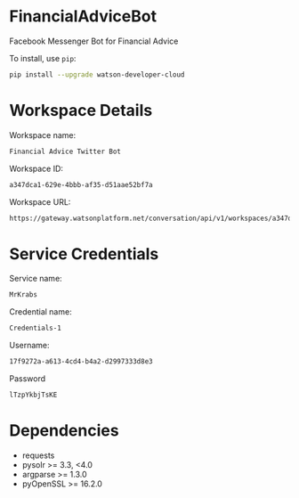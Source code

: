 # FinancialAdviceBot
Facebook Messenger Bot for Financial Advice

To install, use `pip`:

```bash
pip install --upgrade watson-developer-cloud
```

# Workspace Details

Workspace name:
```bash
Financial Advice Twitter Bot
```

Workspace ID:
```bash
a347dca1-629e-4bbb-af35-d51aae52bf7a
```
Workspace URL:
```bash
https://gateway.watsonplatform.net/conversation/api/v1/workspaces/a347dca1-629e-4bbb-af35-d51aae52bf7a/message/
```

# Service Credentials

Service name:
```bash
MrKrabs
```
Credential name:
```bash
Credentials-1
```
Username:
```bash
17f9272a-a613-4cd4-b4a2-d2997333d8e3
```

Password
```bash
lTzpYkbjTsKE
```

# Dependencies
* requests
* pysolr >= 3.3, <4.0
* argparse >= 1.3.0
* pyOpenSSL >= 16.2.0
